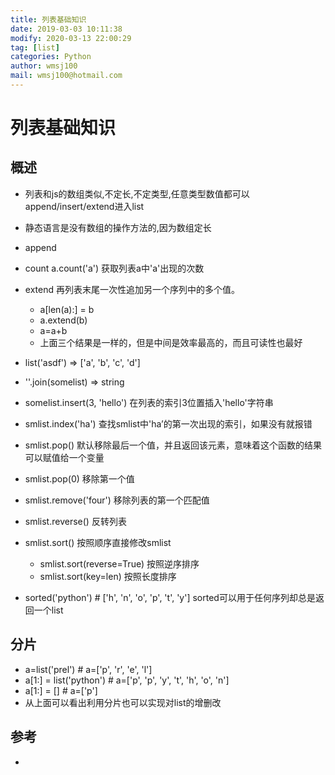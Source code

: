 ```yaml
---
title: 列表基础知识
date: 2019-03-03 10:11:38	
modify: 2020-03-13 22:00:29 
tag: [list]
categories: Python
author: wmsj100
mail: wmsj100@hotmail.com
---
```


# 列表基础知识

## 概述

- 列表和js的数组类似,不定长,不定类型,任意类型数值都可以append/insert/extend进入list
- 静态语言是没有数组的操作方法的,因为数组定长

- append 
- count a.count('a') 获取列表a中'a'出现的次数
- extend 再列表末尾一次性追加另一个序列中的多个值。
	- a[len(a):] = b
	- a.extend(b)
	- a=a+b
	- 上面三个结果是一样的，但是中间是效率最高的，而且可读性也最好
- list('asdf') => ['a', 'b', 'c', 'd']
- ''.join(somelist) => string
- somelist.insert(3, 'hello')  在列表的索引3位置插入'hello'字符串
- smlist.index('ha') 查找smlist中'ha’的第一次出现的索引，如果没有就报错
- smlist.pop() 默认移除最后一个值，并且返回该元素，意味着这个函数的结果可以赋值给一个变量
- smlist.pop(0) 移除第一个值
- smlist.remove('four') 移除列表的第一个匹配值
- smlist.reverse() 反转列表
- smlist.sort() 按照顺序直接修改smlist
	- smlist.sort(reverse=True) 按照逆序排序
	- smlist.sort(key=len) 按照长度排序
- sorted('python') # ['h', 'n', 'o', 'p', 't', 'y'] sorted可以用于任何序列却总是返回一个list

## 分片

- a=list('prel') # a=['p', 'r', 'e', 'l']
- a[1:] = list('python') # a=['p', 'p', 'y', 't', 'h', 'o', 'n']
- a[1:] = [] # a=['p']
- 从上面可以看出利用分片也可以实现对list的增删改

## 参考

- []()
